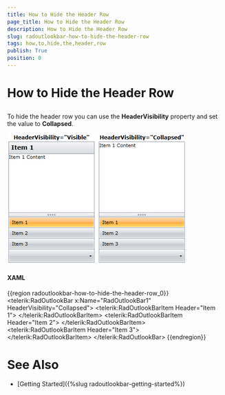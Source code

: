 ```yaml
---
title: How to Hide the Header Row
page_title: How to Hide the Header Row
description: How to Hide the Header Row
slug: radoutlookbar-how-to-hide-the-header-row
tags: how,to,hide,the,header,row
publish: True
position: 0
---
```


# How to Hide the Header Row



## 

To hide the header row you can use the __HeaderVisibility__ property and set the value to 
        __Collapsed__. 

![](images/ob_headervisibility.png)

#### __XAML__

{{region radoutlookbar-how-to-hide-the-header-row_0}}
	<telerik:RadOutlookBar x:Name="RadOutlookBar1" HeaderVisibility="Collapsed">
	 <telerik:RadOutlookBarItem Header="Item 1">
	  <TextBlock Text="Item 1 Content" />
	 </telerik:RadOutlookBarItem>
	 <telerik:RadOutlookBarItem Header="Item 2">
	  <TextBlock Text="Item 2 Content" />
	 </telerik:RadOutlookBarItem>
	 <telerik:RadOutlookBarItem Header="Item 3">
	  <TextBlock Text="Item 3 Content" />
	 </telerik:RadOutlookBarItem>
	</telerik:RadOutlookBar>
	{{endregion}}



# See Also

 * [Getting Started]({%slug radoutlookbar-getting-started%})
